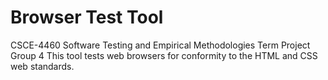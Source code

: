 # Browser Test Tool
CSCE-4460 Software Testing and Empirical Methodologies
Term Project Group 4
This tool tests web browsers for conformity to the HTML and CSS web standards.
